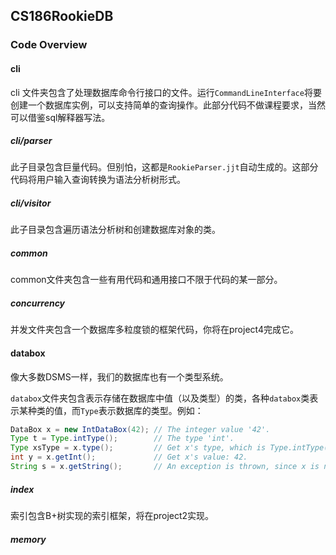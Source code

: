 ## CS186RookieDB

### Code Overview

#### cli

cli 文件夹包含了处理数据库命令行接口的文件。运行`CommandLineInterface`将要创建一个数据库实例，可以支持简单的查询操作。此部分代码不做课程要求，当然可以借鉴sql解释器写法。

##### cli/parser

此子目录包含巨量代码。但别怕，这都是`RookieParser.jjt`自动生成的。这部分代码将用户输入查询转换为语法分析树形式。

##### cli/visitor

此子目录包含遍历语法分析树和创建数据库对象的类。

##### common

common文件夹包含一些有用代码和通用接口不限于代码的某一部分。

##### concurrency

并发文件夹包含一个数据库多粒度锁的框架代码，你将在project4完成它。

#### databox

像大多数DSMS一样，我们的数据库也有一个类型系统。

`databox`文件夹包含表示存储在数据库中值（以及类型）的类，各种`databox`类表示某种类的值，而`Type`表示数据库的类型。例如：

```java
DataBox x = new IntDataBox(42); // The integer value '42'.
Type t = Type.intType();        // The type 'int'.
Type xsType = x.type();         // Get x's type, which is Type.intType().
int y = x.getInt();             // Get x's value: 42.
String s = x.getString();       // An exception is thrown, since x is not a string.
```

##### index

索引包含B+树实现的索引框架，将在project2实现。

##### memory



